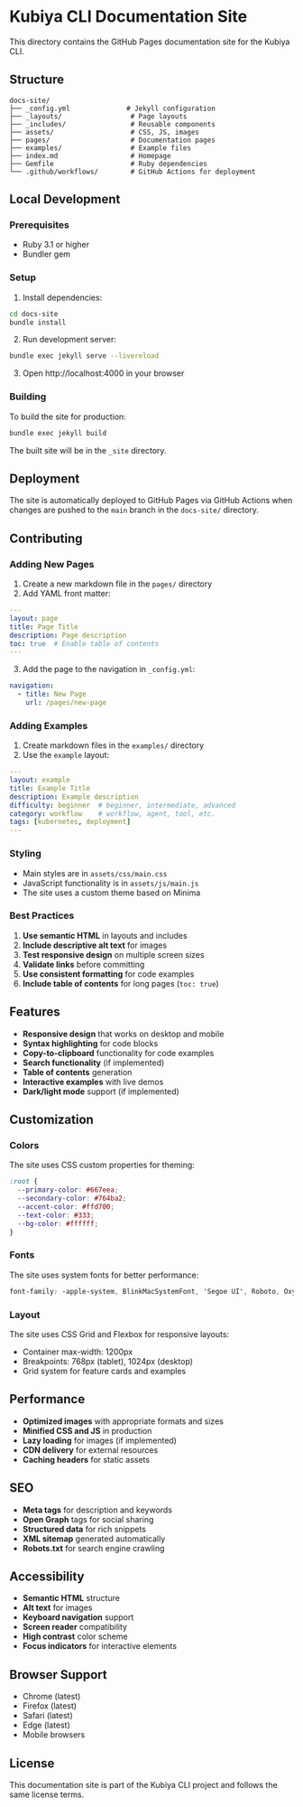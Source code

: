 # Kubiya CLI Documentation Site

This directory contains the GitHub Pages documentation site for the Kubiya CLI.

## Structure

```
docs-site/
├── _config.yml              # Jekyll configuration
├── _layouts/                 # Page layouts
├── _includes/                # Reusable components
├── assets/                   # CSS, JS, images
├── pages/                    # Documentation pages
├── examples/                 # Example files
├── index.md                  # Homepage
├── Gemfile                   # Ruby dependencies
└── .github/workflows/        # GitHub Actions for deployment
```

## Local Development

### Prerequisites

- Ruby 3.1 or higher
- Bundler gem

### Setup

1. Install dependencies:
```bash
cd docs-site
bundle install
```

2. Run development server:
```bash
bundle exec jekyll serve --livereload
```

3. Open http://localhost:4000 in your browser

### Building

To build the site for production:

```bash
bundle exec jekyll build
```

The built site will be in the `_site` directory.

## Deployment

The site is automatically deployed to GitHub Pages via GitHub Actions when changes are pushed to the `main` branch in the `docs-site/` directory.

## Contributing

### Adding New Pages

1. Create a new markdown file in the `pages/` directory
2. Add YAML front matter:
```yaml
---
layout: page
title: Page Title
description: Page description
toc: true  # Enable table of contents
---
```

3. Add the page to the navigation in `_config.yml`:
```yaml
navigation:
  - title: New Page
    url: /pages/new-page
```

### Adding Examples

1. Create markdown files in the `examples/` directory
2. Use the `example` layout:
```yaml
---
layout: example
title: Example Title
description: Example description
difficulty: beginner  # beginner, intermediate, advanced
category: workflow    # workflow, agent, tool, etc.
tags: [kubernetes, deployment]
---
```

### Styling

- Main styles are in `assets/css/main.css`
- JavaScript functionality is in `assets/js/main.js`
- The site uses a custom theme based on Minima

### Best Practices

1. **Use semantic HTML** in layouts and includes
2. **Include descriptive alt text** for images
3. **Test responsive design** on multiple screen sizes
4. **Validate links** before committing
5. **Use consistent formatting** for code examples
6. **Include table of contents** for long pages (`toc: true`)

## Features

- **Responsive design** that works on desktop and mobile
- **Syntax highlighting** for code blocks
- **Copy-to-clipboard** functionality for code examples
- **Search functionality** (if implemented)
- **Table of contents** generation
- **Interactive examples** with live demos
- **Dark/light mode** support (if implemented)

## Customization

### Colors

The site uses CSS custom properties for theming:

```css
:root {
  --primary-color: #667eea;
  --secondary-color: #764ba2;
  --accent-color: #ffd700;
  --text-color: #333;
  --bg-color: #ffffff;
}
```

### Fonts

The site uses system fonts for better performance:

```css
font-family: -apple-system, BlinkMacSystemFont, 'Segoe UI', Roboto, Oxygen, Ubuntu, Cantarell, sans-serif;
```

### Layout

The site uses CSS Grid and Flexbox for responsive layouts:

- Container max-width: 1200px
- Breakpoints: 768px (tablet), 1024px (desktop)
- Grid system for feature cards and examples

## Performance

- **Optimized images** with appropriate formats and sizes
- **Minified CSS and JS** in production
- **Lazy loading** for images (if implemented)
- **CDN delivery** for external resources
- **Caching headers** for static assets

## SEO

- **Meta tags** for description and keywords
- **Open Graph** tags for social sharing
- **Structured data** for rich snippets
- **XML sitemap** generated automatically
- **Robots.txt** for search engine crawling

## Accessibility

- **Semantic HTML** structure
- **Alt text** for images
- **Keyboard navigation** support
- **Screen reader** compatibility
- **High contrast** color scheme
- **Focus indicators** for interactive elements

## Browser Support

- Chrome (latest)
- Firefox (latest)
- Safari (latest)
- Edge (latest)
- Mobile browsers

## License

This documentation site is part of the Kubiya CLI project and follows the same license terms.